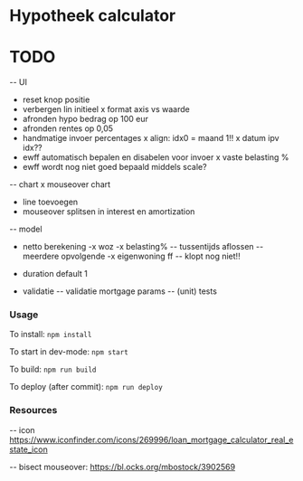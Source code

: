 # Hypotheek calculator




# TODO

-- UI

- reset knop positie
- verbergen lin initieel
x format axis vs waarde
- afronden hypo bedrag op 100 eur
- afronden rentes op 0,05
- handmatige invoer percentages
x align: idx0 = maand 1!!
x datum ipv idx??
- ewff automatisch bepalen en disabelen voor invoer 
x vaste belasting %
- ewff wordt nog niet goed bepaald middels scale?

-- chart
x mouseover chart
- line toevoegen
- mouseover splitsen in interest en amortization



-- model

- netto berekening
-x woz
-x belasting%
-- tussentijds aflossen
-- meerdere opvolgende 
-x eigenwoning ff
-- klopt nog niet!!

- duration default 1



- validatie
-- validatie mortgage params
-- (unit) tests


### Usage

To install:
```npm install```

To start in dev-mode:
```npm start```

To build:
```npm run build```


To deploy (after commit):
```npm run deploy```


### Resources

-- icon https://www.iconfinder.com/icons/269996/loan_mortgage_calculator_real_estate_icon

-- bisect mouseover: https://bl.ocks.org/mbostock/3902569

